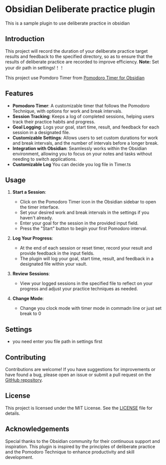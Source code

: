 # Obsidian Deliberate practice plugin

This is a sample plugin to use deliberate practice in obsidian

## Introduction

This project will record the duration of your deliberate practice target results and feedback to the specified directory, so as to ensure that the results of deliberate practice are recorded to improve efficiency.
**Note:**  Set your dir path in settings!！！

This project use Pomdoro Timer from [Pomodoro Timer for Obsidian](https://github.com/eatgrass/obsidian-pomodoro-timer/tree/master) 

## Features

- **Pomodoro Timer**: A customizable timer that follows the Pomodoro Technique, with options for work and break intervals.
- **Session Tracking**: Keeps a log of completed sessions, helping users track their practice habits and progress.
- **Goal Logging**: Logs your goal, start time, result, and feedback for each session in a designated file.
- **Customizable Settings**: Allows users to set custom durations for work and break intervals, and the number of intervals before a longer break.
- **Integration with Obsidian**: Seamlessly works within the Obsidian environment, allowing you to focus on your notes and tasks without needing to switch applications.
- **Customizable Log** You can decide you log file in Timer.ts

## Usage

1. **Start a Session**:
    - Click on the Pomodoro Timer icon in the Obsidian sidebar to open the timer interface.
    - Set your desired work and break intervals in the settings if you haven't already.
    - Enter your goal for the session in the provided input field.
    - Press the "Start" button to begin your first Pomodoro interval.

2. **Log Your Progress**:
    - At the end of each session or reset timer, record your result and provide feedback in the input fields.
    - The plugin will log your goal, start time, result, and feedback in a designated file within your vault.

3. **Review Sessions**:
    - View your logged sessions in the specified file to reflect on your progress and adjust your practice techniques as needed.
  

4. **Change Mode**:
   - Change you clock mode with timer mode in commadn line or just set break to 0 
  
## Settings
  - you need enter you file path in settings first

## Contributing
Contributions are welcome! If you have suggestions for improvements or have found a bug, please open an issue or submit a pull request on the [GitHub repository](https://github.com/yxheartipp/obsidian-deliberate-practice).

## License

This project is licensed under the MIT License. See the [LICENSE](https://github.com/yourusername/obsidian-deliberate-practice-pomodoro/blob/main/LICENSE) file for details.

## Acknowledgements
Special thanks to the Obsidian community for their continuous support and inspiration. This plugin is inspired by the principles of deliberate practice and the Pomodoro Technique to enhance productivity and skill development.